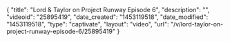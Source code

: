 {
    "title": "Lord & Taylor on Project Runway Episode 6",
    "description": "",
    "videoid": "25895419",
    "date_created": "1453119518",
    "date_modified": "1453119518",
    "type": "captivate",
    "layout": "video",
    "url": "\/v\/lord-taylor-on-project-runway-episode-6\/25895419"
}